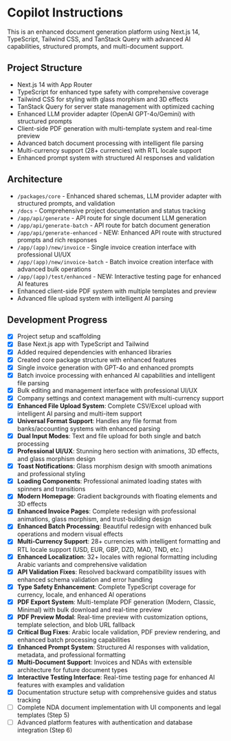 # Copilot Instructions

This is an enhanced document generation platform using Next.js 14, TypeScript, Tailwind CSS, and TanStack Query with advanced AI capabilities, structured prompts, and multi-document support.

## Project Structure

- Next.js 14 with App Router
- TypeScript for enhanced type safety with comprehensive coverage
- Tailwind CSS for styling with glass morphism and 3D effects
- TanStack Query for server state management with optimized caching
- Enhanced LLM provider adapter (OpenAI GPT-4o/Gemini) with structured prompts
- Client-side PDF generation with multi-template system and real-time preview
- Advanced batch document processing with intelligent file parsing
- Multi-currency support (28+ currencies) with RTL locale support
- Enhanced prompt system with structured AI responses and validation

## Architecture

- `/packages/core` - Enhanced shared schemas, LLM provider adapter with structured prompts, and validation
- `/docs` - Comprehensive project documentation and status tracking
- `/app/api/generate` - API route for single document LLM generation
- `/app/api/generate-batch` - API route for batch document generation
- `/app/api/generate-enhanced` - NEW: Enhanced API route with structured prompts and rich responses
- `/app/(app)/new/invoice` - Single invoice creation interface with professional UI/UX
- `/app/(app)/new/invoice-batch` - Batch invoice creation interface with advanced bulk operations
- `/app/(app)/test/enhanced` - NEW: Interactive testing page for enhanced AI features
- Enhanced client-side PDF system with multiple templates and preview
- Advanced file upload system with intelligent AI parsing

## Development Progress

- [x] Project setup and scaffolding
- [x] Base Next.js app with TypeScript and Tailwind
- [x] Added required dependencies with enhanced libraries
- [x] Created core package structure with enhanced features
- [x] Single invoice generation with GPT-4o and enhanced prompts
- [x] Batch invoice processing with enhanced AI capabilities and intelligent file parsing
- [x] Bulk editing and management interface with professional UI/UX
- [x] Company settings and context management with multi-currency support
- [x] **Enhanced File Upload System**: Complete CSV/Excel upload with intelligent AI parsing and multi-item support
- [x] **Universal Format Support**: Handles any file format from banks/accounting systems with enhanced parsing
- [x] **Dual Input Modes**: Text and file upload for both single and batch processing
- [x] **Professional UI/UX**: Stunning hero section with animations, 3D effects, and glass morphism design
- [x] **Toast Notifications**: Glass morphism design with smooth animations and professional styling
- [x] **Loading Components**: Professional animated loading states with spinners and transitions
- [x] **Modern Homepage**: Gradient backgrounds with floating elements and 3D effects
- [x] **Enhanced Invoice Pages**: Complete redesign with professional animations, glass morphism, and trust-building design
- [x] **Enhanced Batch Processing**: Beautiful redesign with enhanced bulk operations and modern visual effects
- [x] **Multi-Currency Support**: 28+ currencies with intelligent formatting and RTL locale support (USD, EUR, GBP, DZD, MAD, TND, etc.)
- [x] **Enhanced Localization**: 32+ locales with regional formatting including Arabic variants and comprehensive validation
- [x] **API Validation Fixes**: Resolved backward compatibility issues with enhanced schema validation and error handling
- [x] **Type Safety Enhancement**: Complete TypeScript coverage for currency, locale, and enhanced AI operations
- [x] **PDF Export System**: Multi-template PDF generation (Modern, Classic, Minimal) with bulk download and real-time preview
- [x] **PDF Preview Modal**: Real-time preview with customization options, template selection, and blob URL fallback
- [x] **Critical Bug Fixes**: Arabic locale validation, PDF preview rendering, and enhanced batch processing capabilities
- [x] **Enhanced Prompt System**: Structured AI responses with validation, metadata, and professional formatting
- [x] **Multi-Document Support**: Invoices and NDAs with extensible architecture for future document types
- [x] **Interactive Testing Interface**: Real-time testing page for enhanced AI features with examples and validation
- [x] Documentation structure setup with comprehensive guides and status tracking
- [ ] Complete NDA document implementation with UI components and legal templates (Step 5)
- [ ] Advanced platform features with authentication and database integration (Step 6)

